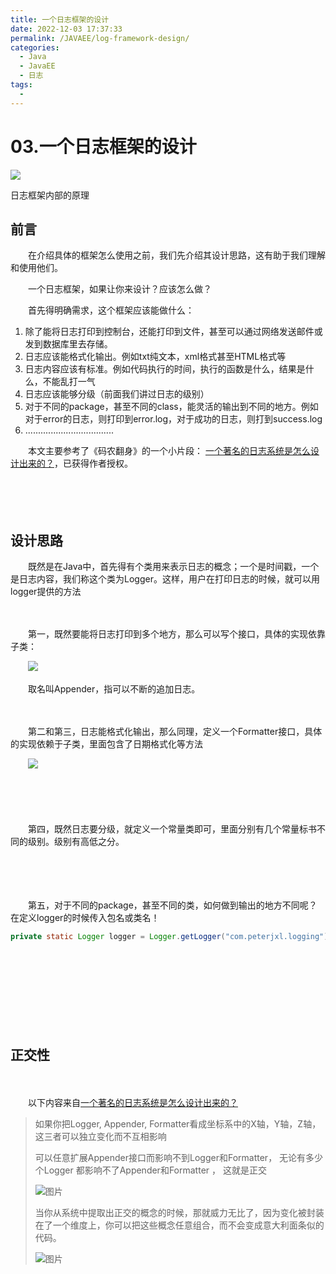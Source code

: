 ```yaml
---
title: 一个日志框架的设计
date: 2022-12-03 17:37:33
permalink: /JAVAEE/log-framework-design/
categories:
  - Java
  - JavaEE
  - 日志
tags:
  - 
---
```

# 03.一个日志框架的设计

![](https://image.peterjxl.com/blog/154.jpg)


日志框架内部的原理

<!-- more -->

## 前言

　　在介绍具体的框架怎么使用之前，我们先介绍其设计思路，这有助于我们理解和使用他们。

　　一个日志框架，如果让你来设计？应该怎么做？

　　首先得明确需求，这个框架应该能做什么：

1. 除了能将日志打印到控制台，还能打印到文件，甚至可以通过网络发送邮件或 发到数据库里去存储。
2. 日志应该能格式化输出。例如txt纯文本，xml格式甚至HTML格式等
3. 日志内容应该有标准。例如代码执行的时间，执行的函数是什么，结果是什么，不能乱打一气
4. 日志应该能够分级（前面我们讲过日志的级别）
5. 对于不同的package，甚至不同的class，能灵活的输出到不同的地方。例如对于error的日志，则打印到error.log，对于成功的日志，则打到success.log
6. ...................................

　　本文主要参考了《码农翻身》的一个小片段： [一个著名的日志系统是怎么设计出来的？](https://mp.weixin.qq.com/s?__biz=MzAxOTc0NzExNg==&mid=2665513967&idx=1&sn=5586ce841a7e8b39adc2569f0eb5bb45&chksm=80d67bacb7a1f2ba38aa37620d273dfd7d7227667df556d36c84d125cafd73fef16464288cf9&scene=21&ascene=7&devicetype=iOS16.0&version=18001e2f&nettype=WIFI&abtest_cookie=AAACAA%3D%3D&lang=zh_CN&fontScale=100&exportkey=n_ChQIAhIQVRt2n0S4Q9nczQ4Zl19vhxLRAQIE97dBBAEAAAAAAO4NF3SZ638AAAAOpnltbLcz9gKNyK89dVj0a%2Bv0ASYQKZyAUw12DWaRLqySvmXdQNNTpuncrPYwMvyB5luGL6dnUTY63U84P%2F9%2BzqxE59pS1%2BfnTcZpmtpIaEHu%2BrZdWS1U9M8x%2FiVR53G10ksFP%2FQtxJF38GNQAbFOlqNkBHdx%2Bdd4BlayXnXw%2FAKutRqxFBTJfIkKrF2mMh0jgBLqhdq1u9vgdgOrczacrFMiuNiDDOrs2yAu4mbzk421cJ3qx4jIMCk1&pass_ticket=J7ntFNeNaxr5gSaj%2BGIScW%2BvtZnRcH4s6Lt7%2FcXyEc3E4XjP%2B9KG1mhYOZr%2BfQFI&wx_header=3)，已获得作者授权。

　　​​

　　‍

## 设计思路

　　既然是在Java中，首先得有个类用来表示日志的概念；一个是时间戳，一个是日志内容，我们称这个类为Logger。这样，用户在打印日志的时候，就可以用logger提供的方法

　　‍

　　第一，既然要能将日志打印到多个地方，那么可以写个接口，具体的实现依靠子类：

　　![](https://image.peterjxl.com/blog/640-20221130080153-45hliky.png)

　　取名叫Appender，指可以不断的追加日志。

　　‍

　　第二和第三，日志能格式化输出，那么同理，定义一个Formatter接口，具体的实现依赖于子类，里面包含了日期格式化等方法  

　　​![](https://image.peterjxl.com/blog/image-20221203095236-l2xedmk.png)​

　　‍

　　‍

　　第四，既然日志要分级，就定义一个常量类即可，里面分别有几个常量标书不同的级别。级别有高低之分。

　　‍

　　‍

　　第五，对于不同的package，甚至不同的类，如何做到输出的地方不同呢？在定义logger的时候传入包名或类名！

```java
private static Logger logger = Logger.getLogger("com.peterjxl.logging");
```

　　‍

　　‍

　　‍

　　‍

## 正交性

　　‍

　　以下内容来自[一个著名的日志系统是怎么设计出来的？](https://mp.weixin.qq.com/s?__biz=MzAxOTc0NzExNg==&mid=2665513967&idx=1&sn=5586ce841a7e8b39adc2569f0eb5bb45&chksm=80d67bacb7a1f2ba38aa37620d273dfd7d7227667df556d36c84d125cafd73fef16464288cf9&scene=21&ascene=7&devicetype=iOS16.0&version=18001e2f&nettype=WIFI&abtest_cookie=AAACAA%3D%3D&lang=zh_CN&fontScale=100&exportkey=n_ChQIAhIQVRt2n0S4Q9nczQ4Zl19vhxLRAQIE97dBBAEAAAAAAO4NF3SZ638AAAAOpnltbLcz9gKNyK89dVj0a%2Bv0ASYQKZyAUw12DWaRLqySvmXdQNNTpuncrPYwMvyB5luGL6dnUTY63U84P%2F9%2BzqxE59pS1%2BfnTcZpmtpIaEHu%2BrZdWS1U9M8x%2FiVR53G10ksFP%2FQtxJF38GNQAbFOlqNkBHdx%2Bdd4BlayXnXw%2FAKutRqxFBTJfIkKrF2mMh0jgBLqhdq1u9vgdgOrczacrFMiuNiDDOrs2yAu4mbzk421cJ3qx4jIMCk1&pass_ticket=J7ntFNeNaxr5gSaj%2BGIScW%2BvtZnRcH4s6Lt7%2FcXyEc3E4XjP%2B9KG1mhYOZr%2BfQFI&wx_header=3)

> 如果你把Logger, Appender, Formatter看成坐标系中的X轴，Y轴，Z轴，这三者可以独立变化而不互相影响
>
> 可以任意扩展Appender接口而影响不到Logger和Formatter， 无论有多少个Logger 都影响不了Appender和Formatter ， 这就是正交
>
> ![图片](https://image.peterjxl.com/blog/640-20221130080154-imcrgpb.png)
>
> 当你从系统中提取出正交的概念的时候，那就威力无比了，因为变化被封装在了一个维度上，你可以把这些概念任意组合，而不会变成意大利面条似的代码。
>
> ![图片](https://image.peterjxl.com/blog/640-20221130080154-v7sfv3b.png)

　　‍

　　‍

　　​​

